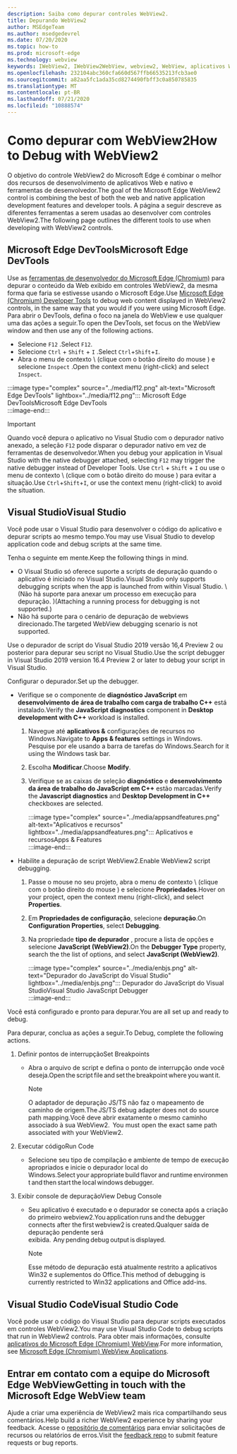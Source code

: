 ```yaml
---
description: Saiba como depurar controles WebView2.
title: Depurando WebView2
author: MSEdgeTeam
ms.author: msedgedevrel
ms.date: 07/20/2020
ms.topic: how-to
ms.prod: microsoft-edge
ms.technology: webview
keywords: IWebView2, IWebView2WebView, webview2, WebView, aplicativos Win32, Win32, Edge, ICoreWebView2, ICoreWebView2Host, controle do navegador, HTML Edge
ms.openlocfilehash: 232104abc360cfa660d567ffb66535213fcb3ae0
ms.sourcegitcommit: a82aa5fc1ada35cd8274490fbff3c0a850785835
ms.translationtype: MT
ms.contentlocale: pt-BR
ms.lasthandoff: 07/21/2020
ms.locfileid: "10888574"
---
```

# <span data-ttu-id="e8874-104">Como depurar com WebView2</span><span class="sxs-lookup"><span data-stu-id="e8874-104">How to Debug with WebView2</span></span>  

<span data-ttu-id="e8874-105">O objetivo do controle WebView2 do Microsoft Edge é combinar o melhor dos recursos de desenvolvimento de aplicativos Web e nativo e ferramentas de desenvolvedor.</span><span class="sxs-lookup"><span data-stu-id="e8874-105">The goal of the Microsoft Edge WebView2 control is combining the best of both the web and native application development features and developer tools.</span></span>  <span data-ttu-id="e8874-106">A página a seguir descreve as diferentes ferramentas a serem usadas ao desenvolver com controles WebView2.</span><span class="sxs-lookup"><span data-stu-id="e8874-106">The following page outlines the different tools to use when developing with WebView2 controls.</span></span>  

## <span data-ttu-id="e8874-107">Microsoft Edge DevTools</span><span class="sxs-lookup"><span data-stu-id="e8874-107">Microsoft Edge DevTools</span></span>  

<span data-ttu-id="e8874-108">Use as [ferramentas de desenvolvedor do Microsoft Edge (Chromium)][DevtoolsMain] para depurar o conteúdo da Web exibido em controles WebView2, da mesma forma que faria se estivesse usando o Microsoft Edge.</span><span class="sxs-lookup"><span data-stu-id="e8874-108">Use [Microsoft Edge (Chromium) Developer Tools][DevtoolsMain] to debug web content displayed in WebView2 controls, in the same way that you would if you were using Microsoft Edge.</span></span>  <span data-ttu-id="e8874-109">Para abrir o DevTools, defina o foco na janela do WebView e use qualquer uma das ações a seguir.</span><span class="sxs-lookup"><span data-stu-id="e8874-109">To open the DevTools, set focus on the WebView window and then use any of the following actions.</span></span>  

*   <span data-ttu-id="e8874-110">Selecione `F12` .</span><span class="sxs-lookup"><span data-stu-id="e8874-110">Select `F12`.</span></span>  
*   <span data-ttu-id="e8874-111">Selecione `Ctrl` + `Shift` + `I` .</span><span class="sxs-lookup"><span data-stu-id="e8874-111">Select `Ctrl`+`Shift`+`I`.</span></span>  
*   <span data-ttu-id="e8874-112">Abra o menu de contexto \ (clique com o botão direito do mouse \) e selecione `Inspect` .</span><span class="sxs-lookup"><span data-stu-id="e8874-112">Open the context menu \(right-click\) and select `Inspect`.</span></span>  

:::image type="complex" source="../media/f12.png" alt-text="Microsoft Edge DevTools" lightbox="../media/f12.png":::
   <span data-ttu-id="e8874-114">Microsoft Edge DevTools</span><span class="sxs-lookup"><span data-stu-id="e8874-114">Microsoft Edge DevTools</span></span>  
:::image-end:::  

> [!IMPORTANT]
> <span data-ttu-id="e8874-115">Quando você depura o aplicativo no Visual Studio com o depurador nativo anexado, a seleção `F12` pode disparar o depurador nativo em vez de ferramentas de desenvolvedor.</span><span class="sxs-lookup"><span data-stu-id="e8874-115">When you debug your application in Visual Studio with the native debugger attached, selecting `F12` may trigger the native debugger instead of Developer Tools.</span></span>  <span data-ttu-id="e8874-116">Use `Ctrl` + `Shift` + `I` ou use o menu de contexto \ (clique com o botão direito do mouse \) para evitar a situação.</span><span class="sxs-lookup"><span data-stu-id="e8874-116">Use `Ctrl`+`Shift`+`I`, or use the context menu \(right-click\) to avoid the situation.</span></span>  

## <span data-ttu-id="e8874-117">Visual Studio</span><span class="sxs-lookup"><span data-stu-id="e8874-117">Visual Studio</span></span>  

<span data-ttu-id="e8874-118">Você pode usar o Visual Studio para desenvolver o código do aplicativo e depurar scripts ao mesmo tempo.</span><span class="sxs-lookup"><span data-stu-id="e8874-118">You may use Visual Studio to develop application code and debug scripts at the same time.</span></span>  

<span data-ttu-id="e8874-119">Tenha o seguinte em mente.</span><span class="sxs-lookup"><span data-stu-id="e8874-119">Keep the following things in mind.</span></span>  

*   <span data-ttu-id="e8874-120">O Visual Studio só oferece suporte a scripts de depuração quando o aplicativo é iniciado no Visual Studio.</span><span class="sxs-lookup"><span data-stu-id="e8874-120">Visual Studio only supports debugging scripts when the app is launched from within Visual Studio.</span></span>  <span data-ttu-id="e8874-121">\ (Não há suporte para anexar um processo em execução para depuração. \)</span><span class="sxs-lookup"><span data-stu-id="e8874-121">\(Attaching a running process for debugging is not supported.\)</span></span>  
*   <span data-ttu-id="e8874-122">Não há suporte para o cenário de depuração de webviews direcionado.</span><span class="sxs-lookup"><span data-stu-id="e8874-122">The targeted WebView debugging scenario is not supported.</span></span>  

<span data-ttu-id="e8874-123">Use o depurador de script do Visual Studio 2019 versão 16,4 Preview 2 ou posterior para depurar seu script no Visual Studio.</span><span class="sxs-lookup"><span data-stu-id="e8874-123">Use the script debugger in Visual Studio 2019 version 16.4 Preview 2 or later to debug your script in Visual Studio.</span></span>  

<span data-ttu-id="e8874-124">Configurar o depurador.</span><span class="sxs-lookup"><span data-stu-id="e8874-124">Set up the debugger.</span></span>  

*   <span data-ttu-id="e8874-125">Verifique se o componente de **diagnóstico JavaScript** em **desenvolvimento de área de trabalho com carga de trabalho C++** está instalado.</span><span class="sxs-lookup"><span data-stu-id="e8874-125">Verify the **JavaScript diagnostics** component in **Desktop development with C++** workload is installed.</span></span>  
    
    1.  <span data-ttu-id="e8874-126">Navegue até **aplicativos &** configurações de recursos no Windows.</span><span class="sxs-lookup"><span data-stu-id="e8874-126">Navigate to **Apps & features** settings in Windows.</span></span>  <span data-ttu-id="e8874-127">Pesquise por ele usando a barra de tarefas do Windows.</span><span class="sxs-lookup"><span data-stu-id="e8874-127">Search for it using the Windows task bar.</span></span>  
    1.  <span data-ttu-id="e8874-128">Escolha **Modificar**.</span><span class="sxs-lookup"><span data-stu-id="e8874-128">Choose **Modify**.</span></span>  
    1.  <span data-ttu-id="e8874-129">Verifique se as caixas de seleção **diagnóstico** e **desenvolvimento da área de trabalho do JavaScript em C++** estão marcadas.</span><span class="sxs-lookup"><span data-stu-id="e8874-129">Verify the **Javascript diagnostics** and **Desktop Development in C++** checkboxes are selected.</span></span>  
        
        :::image type="complex" source="../media/appsandfeatures.png" alt-text="Aplicativos e recursos" lightbox="../media/appsandfeatures.png":::
           <span data-ttu-id="e8874-131">Aplicativos e recursos</span><span class="sxs-lookup"><span data-stu-id="e8874-131">Apps & Features</span></span>  
        :::image-end:::  
        
*   <span data-ttu-id="e8874-132">Habilite a depuração de script WebView2.</span><span class="sxs-lookup"><span data-stu-id="e8874-132">Enable WebView2 script debugging.</span></span>  
    1.  <span data-ttu-id="e8874-133">Passe o mouse no seu projeto, abra o menu de contexto \ (clique com o botão direito do mouse \) e selecione **Propriedades**.</span><span class="sxs-lookup"><span data-stu-id="e8874-133">Hover on your project, open the context menu \(right-click\), and select **Properties**.</span></span>  
    1.  <span data-ttu-id="e8874-134">Em **Propriedades de configuração**, selecione **depuração**.</span><span class="sxs-lookup"><span data-stu-id="e8874-134">On **Configuration Properties**, select **Debugging**.</span></span>  
    1.  <span data-ttu-id="e8874-135">Na propriedade **tipo de depurador** , procure a lista de opções e selecione **JavaScript (WebView2)**.</span><span class="sxs-lookup"><span data-stu-id="e8874-135">On the **Debugger Type** property, search the the list of options, and select **JavaScript (WebView2)**.</span></span>  
        
        :::image type="complex" source="../media/enbjs.png" alt-text="Depurador do JavaScript do Visual Studio" lightbox="../media/enbjs.png":::
           <span data-ttu-id="e8874-137">Depurador do JavaScript do Visual Studio</span><span class="sxs-lookup"><span data-stu-id="e8874-137">Visual Studio JavaScript Debugger</span></span>  
        :::image-end:::  
        
<!--todo: Please update the image to use a red rectangle to outline the portion of the screen to highlight  -->  

<span data-ttu-id="e8874-138">Você está configurado e pronto para depurar.</span><span class="sxs-lookup"><span data-stu-id="e8874-138">You are all set up and ready to debug.</span></span>  

<span data-ttu-id="e8874-139">Para depurar, conclua as ações a seguir.</span><span class="sxs-lookup"><span data-stu-id="e8874-139">To Debug, complete the following actions.</span></span>  

1.  <span data-ttu-id="e8874-140">Definir pontos de interrupção</span><span class="sxs-lookup"><span data-stu-id="e8874-140">Set Breakpoints</span></span>  
    *   <span data-ttu-id="e8874-141">Abra o arquivo de script e defina o ponto de interrupção onde você deseja.</span><span class="sxs-lookup"><span data-stu-id="e8874-141">Open the script file and set the breakpoint where you want it.</span></span>  
        
        > [!NOTE]
        > <span data-ttu-id="e8874-142">O adaptador de depuração JS/TS não faz o mapeamento de caminho de origem.</span><span class="sxs-lookup"><span data-stu-id="e8874-142">The JS/TS debug adapter does not do source path mapping.</span></span><span data-ttu-id="e8874-143">Você deve abrir exatamente o mesmo caminho associado à sua WebView2.</span><span class="sxs-lookup"><span data-stu-id="e8874-143">  You must open the exact same path associated with your WebView2.</span></span>  
        
1.  <span data-ttu-id="e8874-144">Executar código</span><span class="sxs-lookup"><span data-stu-id="e8874-144">Run Code</span></span>  
    *   <span data-ttu-id="e8874-145">Selecione seu tipo de compilação e ambiente de tempo de execução apropriados e inicie o depurador local do Windows.</span><span class="sxs-lookup"><span data-stu-id="e8874-145">Select your appropriate build flavor and runtime environment and then start the local windows debugger.</span></span>  
1.  <span data-ttu-id="e8874-146">Exibir console de depuração</span><span class="sxs-lookup"><span data-stu-id="e8874-146">View Debug Console</span></span>  
    *   <span data-ttu-id="e8874-147">Seu aplicativo é executado e o depurador se conecta após a criação do primeiro webview2.</span><span class="sxs-lookup"><span data-stu-id="e8874-147">You application runs and the debugger connects after the first webview2 is created.</span></span><span data-ttu-id="e8874-148">Qualquer saída de depuração pendente será exibida.</span><span class="sxs-lookup"><span data-stu-id="e8874-148">  Any pending debug output is displayed.</span></span>  
        
        > [!NOTE]
        > <span data-ttu-id="e8874-149">Esse método de depuração está atualmente restrito a aplicativos Win32 e suplementos do Office.</span><span class="sxs-lookup"><span data-stu-id="e8874-149">This method of debugging is currently restricted to Win32 applications and Office add-ins.</span></span>  
        
## <span data-ttu-id="e8874-150">Visual Studio Code</span><span class="sxs-lookup"><span data-stu-id="e8874-150">Visual Studio Code</span></span>  

<span data-ttu-id="e8874-151">Você pode usar o código do Visual Studio para depurar scripts executados em controles WebView2.</span><span class="sxs-lookup"><span data-stu-id="e8874-151">You may use Visual Studio Code to debug scripts that run in WebView2 controls.</span></span>  <span data-ttu-id="e8874-152">Para obter mais informações, consulte [aplicativos do Microsoft Edge (Chromium) WebView][GithubMicrosoftVscodeEdgeDebug2MainChromiumWebviewApplications].</span><span class="sxs-lookup"><span data-stu-id="e8874-152">For more information, see [Microsoft Edge (Chromium) WebView Applications][GithubMicrosoftVscodeEdgeDebug2MainChromiumWebviewApplications].</span></span>  

<!--todo:  add See also heading  -->  

## <span data-ttu-id="e8874-153">Entrar em contato com a equipe do Microsoft Edge WebView</span><span class="sxs-lookup"><span data-stu-id="e8874-153">Getting in touch with the Microsoft Edge WebView team</span></span>  

<span data-ttu-id="e8874-154">Ajude a criar uma experiência de WebView2 mais rica compartilhando seus comentários.</span><span class="sxs-lookup"><span data-stu-id="e8874-154">Help build a richer WebView2 experience by sharing your feedback.</span></span>  <span data-ttu-id="e8874-155">Acesse o [repositório de comentários][GithubMicrosoftedgeWebviewfeedback] para enviar solicitações de recursos ou relatórios de erros.</span><span class="sxs-lookup"><span data-stu-id="e8874-155">Visit the [feedback repo][GithubMicrosoftedgeWebviewfeedback] to submit feature requests or bug reports.</span></span>  

<!-- links -->  

[DevtoolsMain]: /microsoft-edge/devtools-guide-chromium "Ferramentas de desenvolvedor do Microsoft Edge (Chromium) | Documentos da Microsoft"  

[GithubMicrosoftVscodeEdgeDebug2MainChromiumWebviewApplications]: https://github.com/microsoft/vscode-edge-debug2/blob/master/README.md#microsoft-edge-chromium-webview-applications "Microsoft Edge (Chromium) aplicativos WebView-VS-depurador de código-depurador para Microsoft Edge | GitHub"  

[GithubMicrosoftedgeWebviewfeedback]: https://github.com/MicrosoftEdge/WebViewFeedback "Feedback da WebView-MicrosoftEdge/WebViewFeedback | GitHub"  
